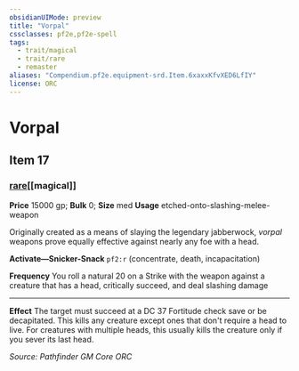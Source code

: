 ```yaml
---
obsidianUIMode: preview
title: "Vorpal"
cssclasses: pf2e,pf2e-spell
tags:
  - trait/magical
  - trait/rare
  - remaster
aliases: "Compendium.pf2e.equipment-srd.Item.6xaxxKfvXED6LfIY"
license: ORC
---
```

# Vorpal
## Item 17
### [rare](rare "Rare Rarity Trait")[[magical]]


**Price** 15000 gp; 
**Bulk** 0; **Size** med
**Usage** etched-onto-slashing-melee-weapon

Originally created as a means of slaying the legendary jabberwock, _vorpal_ weapons prove equally effective against nearly any foe with a head.

**Activate—Snicker-Snack** `pf2:r` (concentrate, death, incapacitation)

**Frequency** You roll a natural 20 on a Strike with the weapon against a creature that has a head, critically succeed, and deal slashing damage

* * *

**Effect** The target must succeed at a DC 37 Fortitude check save or be decapitated. This kills any creature except ones that don't require a head to live. For creatures with multiple heads, this usually kills the creature only if you sever its last head.

*Source: Pathfinder GM Core*
*ORC*